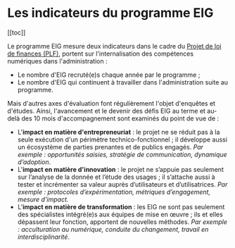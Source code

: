 # Les indicateurs du programme EIG

[[toc]]

Le programme EIG mesure deux indicateurs dans le cadre du [Projet de loi de finances (PLF)](https://www.economie.gouv.fr/le-projet-de-loi-de-finances-comment-ca-marche), portent sur l'internalisation des compétences numériques dans l'administration :
- Le nombre d'EIG recruté(e)s chaque année par le programme ;
- Le nombre d'EIG qui continuent à travailler dans l'administration suite au programme.

Mais d'autres axes d'évaluation font régulièrement l'objet d'enquêtes et d'études. Ainsi, l'avancement et le devenir des défis EIG au terme et au-delà des 10 mois d'accompagnement sont examinés du point de vue de :
- L'**impact en matière d'entrepreneuriat** : le projet ne se réduit pas à la seule exécution d'un périmètre technico-fonctionnel ; il développe aussi un écosystème de parties prenantes et de publics engagés. _Par exemple : opportunités saisies, stratégie de communication, dynamique d’adoption_.
- L'**impact en matière d'innovation** :  le projet ne s’appuie pas seulement sur l’analyse de la donnée et l’étude des usages ; il s’attache aussi à tester et incrémenter sa valeur auprès d’utilisateurs et d’utilisatrices. _Par exemple : protocoles d’expérimentation, métriques d’engagement, mesure d’impact._
- L'**impact en matière de transformation** : les EIG ne sont pas seulement des spécialistes intégré(e)s aux équipes de mise en œuvre ; ils et elles dépassent leur fonction, apportent de nouvelles méthodes. _Par exemple : acculturation au numérique, conduite du changement, travail en interdisciplinarité_.